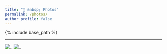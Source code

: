 ```yaml
---
title: "🎯 &nbsp; Photos"
permalink: /photos/
author_profile: false
---
```

{% include base_path %}

<hr>

<div id="lightgallery">
  <a href="{{base_path}}/images/JHU_wse.png" data-lg-size="1600-2400">
      <img alt=".." src="{{base_path}}/images/JHU_wse.png" />
  </a>
  <a href="{{base_path}}/images/JHU_ccb.png" data-lg-size="1024-800">
      <img alt=".." src="{{base_path}}/images/JHU_ccb.png" />
  </a>
</div>